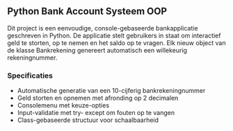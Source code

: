 ## Python Bank Account Systeem OOP

Dit project is een eenvoudige, console-gebaseerde bankapplicatie geschreven in Python. 
De applicatie stelt gebruikers in staat om interactief geld te storten, op te nemen en het saldo op te vragen. 
Elk nieuw object van de klasse Bankrekening genereert automatisch een willekeurig rekeningnummer.

### Specificaties

- Automatische generatie van een 10-cijferig bankrekeningnummer
- Geld storten en opnemen met afronding op 2 decimalen
- Consolemenu met keuze-opties
- Input-validatie met try- except om fouten op te vangen
- Class-gebaseerde structuur voor schaalbaarheid

